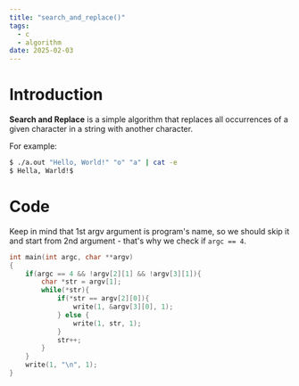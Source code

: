 ```yaml
---
title: "search_and_replace()"
tags:
  - c
  - algorithm
date: 2025-02-03
---
```


# Introduction

**Search and Replace** is a simple algorithm that replaces all occurrences of a given character in a string with another character.

For example:

```bash
$ ./a.out "Hello, World!" "o" "a" | cat -e
$ Hella, Warld!$
```

# Code

Keep in mind that 1st argv argument is program's name, so we should skip it and start from 2nd argument - that's why we check if `argc == 4`.

```c
int main(int argc, char **argv)
{
	if(argc == 4 && !argv[2][1] && !argv[3][1]){
		char *str = argv[1];
		while(*str){
			if(*str == argv[2][0]){
				write(1, &argv[3][0], 1);
			} else {
				write(1, str, 1);
			}
			str++;
		}
	}
	write(1, "\n", 1);
}
```

